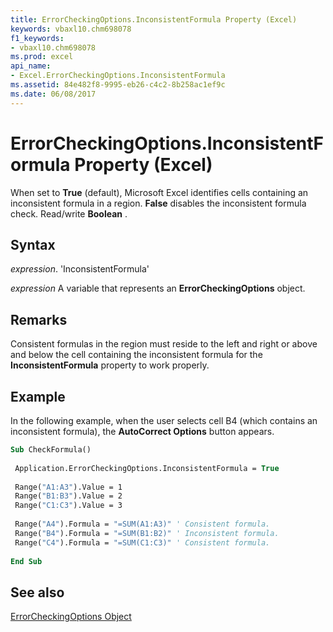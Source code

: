 ```yaml
---
title: ErrorCheckingOptions.InconsistentFormula Property (Excel)
keywords: vbaxl10.chm698078
f1_keywords:
- vbaxl10.chm698078
ms.prod: excel
api_name:
- Excel.ErrorCheckingOptions.InconsistentFormula
ms.assetid: 84e482f8-9995-eb26-c4c2-8b258ac1ef9c
ms.date: 06/08/2017
---
```



# ErrorCheckingOptions.InconsistentFormula Property (Excel)

When set to  **True** (default), Microsoft Excel identifies cells containing an inconsistent formula in a region. **False** disables the inconsistent formula check. Read/write **Boolean** .


## Syntax

 _expression_. 'InconsistentFormula'

 _expression_ A variable that represents an **ErrorCheckingOptions** object.


## Remarks

Consistent formulas in the region must reside to the left and right or above and below the cell containing the inconsistent formula for the  **InconsistentFormula** property to work properly.


## Example

In the following example, when the user selects cell B4 (which contains an inconsistent formula), the  **AutoCorrect Options** button appears.


```vb
Sub CheckFormula() 
 
 Application.ErrorCheckingOptions.InconsistentFormula = True 
 
 Range("A1:A3").Value = 1 
 Range("B1:B3").Value = 2 
 Range("C1:C3").Value = 3 
 
 Range("A4").Formula = "=SUM(A1:A3)" ' Consistent formula. 
 Range("B4").Formula = "=SUM(B1:B2)" ' Inconsistent formula. 
 Range("C4").Formula = "=SUM(C1:C3)" ' Consistent formula. 
 
End Sub
```


## See also


[ErrorCheckingOptions Object](Excel.ErrorCheckingOptions.md)

